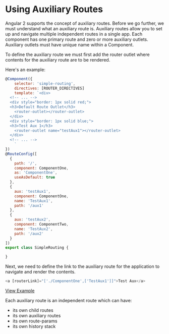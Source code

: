 # Using Auxiliary Routes #

Angular 2 supports the concept of auxiliary routes. Before we go further, we must understand what an auxiliary route is. Auxiliary routes allow you to set up and navigate multiple independent routes in a single app. Each component has one primary route and zero or more auxiliary outlets. Auxiliary outlets must have unique name within a Component.

To define the auxiliary route we must first add the router outlet where contents for the auxiliary route are to be rendered.

Here's an example:

```javascript
@Component({
	selector: 'simple-routing',
	directives: [ROUTER_DIRECTIVES]
	template: `<div>
  <!-- ... -->
  <div style="border: 1px solid red;">
  <h3>Default Route Outlet</h3>
    <router-outlet></router-outlet>
  </div>
  <div style="border: 1px solid blue;">
  <h3>Test Aux 1</h3>
    <router-outlet name="testAux1"></router-outlet>
  </div>
  <!-- ... -->
	`
})
@RouteConfig([
  {
    path: '/',
    component: ComponentOne,
    as: 'ComponentOne',
    useAsDefault: true
  },
  {
    aux: 'testAux1',
    component: ComponentOne,
    name: 'TestAux1',
    path: '/aux1'
  },
  {
    aux: 'testAux2',
    component: ComponentTwo,
    name: 'TestAux2',
    path: '/aux2'
  }
])
export class SimpleRouting {

}
```

Next, we need to define the link to the auxiliary route for the application to navigate and render the contents.
```javascript
<a [routerLink]="['./ComponentOne',['TestAux1']]">Test Aux</a>
```
[View Example](https://plnkr.co/edit/RXCHhuAuEFXVbK3Q3PNm?p=preview)

Each auxiliary route is an independent route which can have:

* its own child routes
* its own auxiliary routes
* its own route-params
* its own history stack
